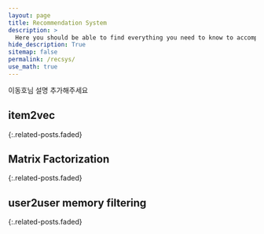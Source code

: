 ```yaml
---
layout: page
title: Recommendation System
description: >
  Here you should be able to find everything you need to know to accomplish the most common tasks when blogging with Hydejack.
hide_description: True
sitemap: false
permalink: /recsys/
use_math: true
---
```


이동호님 설명 추가해주세요

## item2vec
{:.related-posts.faded}

## Matrix Factorization
{:.related-posts.faded}

## user2user memory filtering
{:.related-posts.faded}


[Flamingo]: https://agency301.github.io/multi-modal/2023-07-28-Flamingo/  
[ImageBind]: https://agency301.github.io/multi-modal/2023-07-28-ImageBind/
[Lens]: https://agency301.github.io/multi-modal/2023-07-28-Lens/
[ViT]: https://agency301.github.io/multi-modal/2023-07-28-ViT/